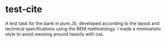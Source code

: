 # test-cite
A test task for the bank in pure JS, developed according to the layout and technical specifications using the BEM methodology. I made a minimalistic style to avoid messing around heavily with css.
